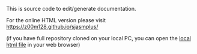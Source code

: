This is source code to edit/generate documentation.

For the online HTML version please visit https://z00m128.github.io/sjasmplus/

(if you have full repository cloned on your local PC, you can open the [local html file](documentation.html) in your web browser)
